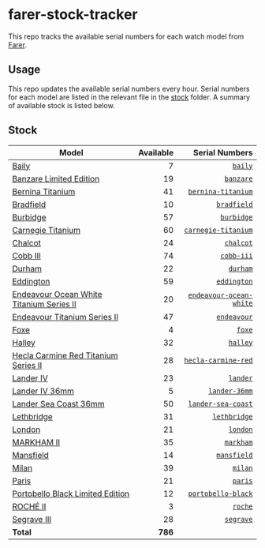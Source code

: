 # farer-stock-tracker

This repo tracks the available serial numbers for each watch model from [Farer](https://farer.com).

## Usage

This repo updates the available serial numbers every hour. Serial numbers for each model are listed in the relevant file in the [stock](./stock) folder. A summary of available stock is listed below.

## Stock

| Model | Available | Serial Numbers |
| ----- | --------: | -------------: |
| [Baily](https://usd.farer.com/products/baily) | 7 | [`baily`](./stock/baily) |
| [Banzare Limited Edition](https://usd.farer.com/products/banzare) | 19 | [`banzare`](./stock/banzare) |
| [Bernina Titanium](https://usd.farer.com/products/bernina-titanium) | 41 | [`bernina-titanium`](./stock/bernina-titanium) |
| [Bradfield](https://usd.farer.com/products/bradfield) | 10 | [`bradfield`](./stock/bradfield) |
| [Burbidge](https://usd.farer.com/products/burbidge) | 57 | [`burbidge`](./stock/burbidge) |
| [Carnegie Titanium](https://usd.farer.com/products/carnegie-titanium) | 60 | [`carnegie-titanium`](./stock/carnegie-titanium) |
| [Chalcot](https://usd.farer.com/products/chalcot) | 24 | [`chalcot`](./stock/chalcot) |
| [Cobb III](https://usd.farer.com/products/cobb-iii) | 74 | [`cobb-iii`](./stock/cobb-iii) |
| [Durham](https://usd.farer.com/products/durham) | 22 | [`durham`](./stock/durham) |
| [Eddington](https://usd.farer.com/products/eddington) | 59 | [`eddington`](./stock/eddington) |
| [Endeavour Ocean White Titanium Series II](https://usd.farer.com/products/endeavour-ocean-white) | 20 | [`endeavour-ocean-white`](./stock/endeavour-ocean-white) |
| [Endeavour Titanium Series II](https://usd.farer.com/products/endeavour) | 47 | [`endeavour`](./stock/endeavour) |
| [Foxe](https://usd.farer.com/products/foxe) | 4 | [`foxe`](./stock/foxe) |
| [Halley](https://usd.farer.com/products/halley) | 32 | [`halley`](./stock/halley) |
| [Hecla Carmine Red Titanium Series II](https://usd.farer.com/products/hecla-carmine-red) | 28 | [`hecla-carmine-red`](./stock/hecla-carmine-red) |
| [Lander IV](https://usd.farer.com/products/lander) | 23 | [`lander`](./stock/lander) |
| [Lander IV 36mm](https://usd.farer.com/products/lander-36mm) | 5 | [`lander-36mm`](./stock/lander-36mm) |
| [Lander Sea Coast 36mm](https://usd.farer.com/products/lander-sea-coast) | 50 | [`lander-sea-coast`](./stock/lander-sea-coast) |
| [Lethbridge](https://usd.farer.com/products/lethbridge) | 31 | [`lethbridge`](./stock/lethbridge) |
| [London](https://usd.farer.com/products/london) | 21 | [`london`](./stock/london) |
| [MARKHAM II](https://usd.farer.com/products/markham) | 35 | [`markham`](./stock/markham) |
| [Mansfield](https://usd.farer.com/products/mansfield) | 14 | [`mansfield`](./stock/mansfield) |
| [Milan](https://usd.farer.com/products/milan) | 39 | [`milan`](./stock/milan) |
| [Paris](https://usd.farer.com/products/paris) | 21 | [`paris`](./stock/paris) |
| [Portobello Black Limited Edition](https://usd.farer.com/products/portobello-black) | 12 | [`portobello-black`](./stock/portobello-black) |
| [ROCHÉ II](https://usd.farer.com/products/roche) | 3 | [`roche`](./stock/roche) |
| [Segrave III](https://usd.farer.com/products/segrave) | 28 | [`segrave`](./stock/segrave) |
| **Total** | **786** | |

